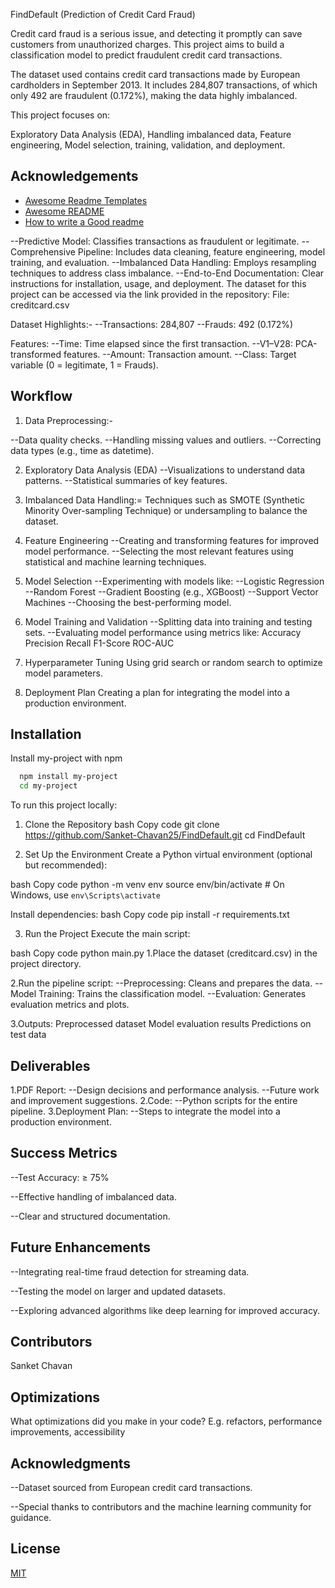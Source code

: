 
FindDefault (Prediction of Credit Card Fraud)

Credit card fraud is a serious issue, and detecting it promptly can save customers from unauthorized charges. This project aims to build a classification model to predict fraudulent credit card transactions.

The dataset used contains credit card transactions made by European cardholders in September 2013. It includes 284,807 transactions, of which only 492 are fraudulent (0.172%), making the data highly imbalanced.

This project focuses on:

Exploratory Data Analysis (EDA),
Handling imbalanced data,
Feature engineering,
Model selection, training, validation, and deployment.

## Acknowledgements

 - [Awesome Readme Templates](https://awesomeopensource.com/project/elangosundar/awesome-README-templates)
 - [Awesome README](https://github.com/matiassingers/awesome-readme)
 - [How to write a Good readme](https://bulldogjob.com/news/449-how-to-write-a-good-readme-for-your-github-project)

--Predictive Model: Classifies transactions as fraudulent or legitimate.
--Comprehensive Pipeline: Includes data cleaning, feature engineering, model training, and evaluation.
--Imbalanced Data Handling: Employs resampling techniques to address class imbalance.
--End-to-End Documentation: Clear instructions for installation, usage, and deployment.
The dataset for this project can be accessed via the link provided in the repository:
File: creditcard.csv

Dataset Highlights:-
--Transactions: 284,807
--Frauds: 492 (0.172%)

Features:
--Time: Time elapsed since the first transaction.
--V1–V28: PCA-transformed features.
--Amount: Transaction amount.
--Class: Target variable (0 = legitimate, 1 = Frauds).

## Workflow

1. Data Preprocessing:-

--Data quality checks.
--Handling missing values and outliers.
--Correcting data types (e.g., time as datetime).

2. Exploratory Data Analysis (EDA)
--Visualizations to understand data patterns.
--Statistical summaries of key features.

3. Imbalanced Data Handling:=
Techniques such as SMOTE (Synthetic Minority Over-sampling Technique) or undersampling to balance the dataset.

4. Feature Engineering
--Creating and transforming features for improved model performance.
--Selecting the most relevant features using statistical and machine learning techniques.

5. Model Selection
--Experimenting with models like:
--Logistic Regression
--Random Forest
--Gradient Boosting (e.g., XGBoost)
--Support Vector Machines
--Choosing the best-performing model.

6. Model Training and Validation
--Splitting data into training and testing sets.
--Evaluating model performance using metrics like:
Accuracy
Precision
Recall
F1-Score
ROC-AUC

7. Hyperparameter Tuning
Using grid search or random search to optimize model parameters.

8. Deployment Plan
Creating a plan for integrating the model into a production environment.

## Installation

Install my-project with npm

```bash
  npm install my-project
  cd my-project
```
    

To run this project locally:

1. Clone the Repository
bash
Copy code
git clone https://github.com/Sanket-Chavan25/FindDefault.git
cd FindDefault

2. Set Up the Environment
Create a Python virtual environment (optional but recommended):

bash
Copy code
python -m venv env
source env/bin/activate  # On Windows, use `env\Scripts\activate`

Install dependencies:
bash
Copy code
pip install -r requirements.txt

3. Run the Project
Execute the main script:

bash
Copy code
python main.py
1.Place the dataset (creditcard.csv) in the project directory.

2.Run the pipeline script:
--Preprocessing: Cleans and prepares the data.
--Model Training: Trains the classification model.
--Evaluation: Generates evaluation metrics and plots.

3.Outputs:
Preprocessed dataset
Model evaluation results
Predictions on test data
## Deliverables

1.PDF Report:
--Design decisions and performance analysis.
--Future work and improvement suggestions.
2.Code:
--Python scripts for the entire pipeline.
3.Deployment Plan:
--Steps to integrate the model into a production environment.

## Success Metrics


--Test Accuracy: ≥ 75%

--Effective handling of imbalanced data.

--Clear and structured documentation.

## Future Enhancements

--Integrating real-time fraud detection for streaming data.

--Testing the model on larger and updated datasets.

--Exploring advanced algorithms like deep learning for improved accuracy.



## Contributors

Sanket Chavan

## Optimizations

What optimizations did you make in your code? E.g. refactors, performance improvements, accessibility


## Acknowledgments


--Dataset sourced from European credit card transactions.

--Special thanks to contributors and the machine learning community for guidance.



## License

[MIT](https://choosealicense.com/licenses/mit/)

